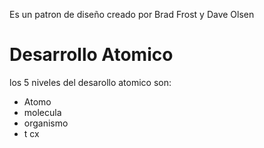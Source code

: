 Es un patron de diseño creado por Brad Frost y Dave Olsen
# Desarrollo Atomico
los 5 niveles del desarollo atomico son:
* Atomo
* molecula
* organismo
* t cx   